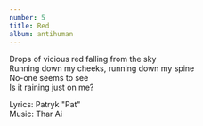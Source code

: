 ```yaml
---
number: 5
title: Red
album: antihuman
---
```

Drops of vicious red falling from the sky\
Running down my cheeks, running down my spine\
No-one seems to see\
Is it raining just on me?

Lyrics: Patryk "Pat"\
Music: Thar Ai